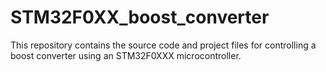 # STM32F0XX_boost_converter
This repository contains the source code and project files for controlling a boost converter using an STM32F0XXX microcontroller.
